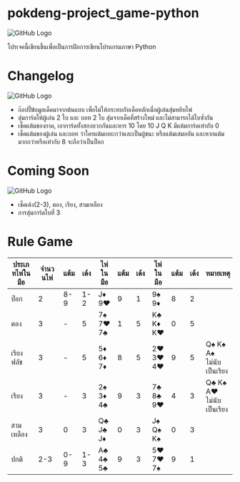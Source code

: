 # pokdeng-project_game-python

![GitHub Logo](https://shields.io/badge/Python-3-blue)

โปรเจคนี้เขียนขึ้นเพื่อเป็นการฝึกการเขียนโปรแกรมภาษา Python

# Changelog
![GitHub Logo](https://shields.io/badge/Version-1.0-green)
 - ก๊อปปี้ข้อมูลเด็คมาจากต้นแบบ เพื่อไม่ให้กระทบกับเด็คหลักเมื่อผู้เล่นสุ่มหยิบไพ่
 - สุ่มการ์ดให้ผู้เล่น 2 ใบ และ บอท 2 ใบ สุ่มจากเด็คที่สร้างใหม่ และไม่สามารถได้ใบซ้ำกัน
 - เช็คแต้มของกาด, เอาการ์ดทั้งสองบวกกันและหาร 10 โดย 10 J Q K มีแต้มการ์ดเท่ากับ 0
 - เช็คแต้มของผู้เล่น และบอท ว่าใครแต้มเยอะกว่าและเป็นผู้ชนะ หรือแต้มเสมอกัน และหากแต้มมากกว่าหรือเท่ากับ 8 จะถือว่าเป็นป็อก
 
# Coming Soon
![GitHub Logo](https://shields.io/badge/NextUpdate->>>-orange)
 - เช็คเด้ง(2-3), ตอง, เรียง, สามเหลือง
 - การสุ่มการ์ดใบที่ 3 

# Rule Game
ประเภทไพ่ในมือ | จำนวนไพ่ | แต้ม | เด้ง | ไพ่ในมือ | แต้ม | เด้ง | ไพ่ในมือ | แต้ม | เด้ง | หมายเหตุ
------|------|------|------|------|------|------|------|------|------|------
ป๊อก | 2 | 8-9 | 1-2 | J♦ 9♥ | 9 | 1 | 9♠ 9♦ | 8 | 2
ตอง | 3 | - | 5 | 7♠ 7♥ 7♣ | 1 | 5 | K♣ K♦ K♥ | 0 | 5
เรียงฟลัช | 3 | - | 5 | 5♦ 6♦ 7♦ | 8 | 5 | 2♥ 3♥ 4♥ | 9 | 5 | Q♠ K♠ A♠<br>ไม่นับเป็นเรียง
เรียง | 3 | - | 3 | 2♠ 3♦ 4♣ | 9 | 3 | 7♣ 8♣ 9♥ | 4 | 3 | Q♣ K♠ A♥<br>ไม่นับเป็นเรียง
สามเหลือง | 3 | 0 | 3 | Q♣ J♣ J♦ | 0 | 3 | J♠ Q♠ K♠ | 0 | 3
ปกติ | 2-3 | 0-9 | 1-3 | A♣ 4♣ 5♣ | 9 | 3 | 5♥ 7♥ 7♠ | 9 | 1
